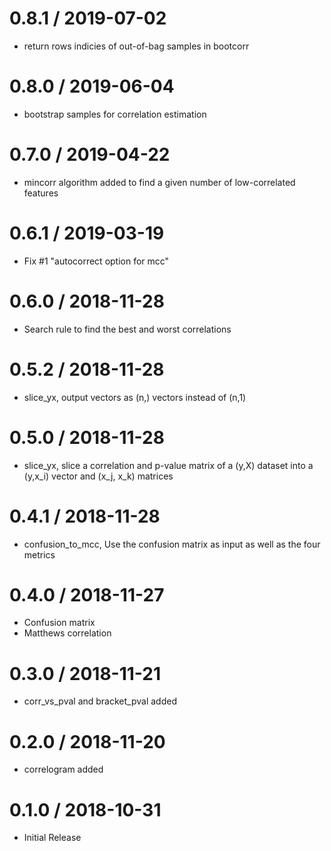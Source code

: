 # 0.8.1 / 2019-07-02

  * return rows indicies of out-of-bag samples in bootcorr

# 0.8.0 / 2019-06-04

  * bootstrap samples for correlation estimation

# 0.7.0 / 2019-04-22

  * mincorr algorithm added to find a given number of low-correlated features

# 0.6.1 / 2019-03-19

  * Fix #1 "autocorrect option for mcc"

# 0.6.0 / 2018-11-28

  * Search rule to find the best and worst correlations

# 0.5.2 / 2018-11-28

  * slice_yx, output vectors as (n,) vectors instead of (n,1)

# 0.5.0 / 2018-11-28

  * slice_yx, slice a correlation and p-value matrix of a (y,X) dataset
    into a (y,x_i) vector and (x_j, x_k) matrices

# 0.4.1 / 2018-11-28

  * confusion_to_mcc, Use the confusion matrix as input as well as the four metrics

# 0.4.0 / 2018-11-27

  * Confusion matrix 
  * Matthews correlation

# 0.3.0 / 2018-11-21

  * corr_vs_pval and bracket_pval added

# 0.2.0 / 2018-11-20

  * correlogram added

# 0.1.0 / 2018-10-31

  * Initial Release
